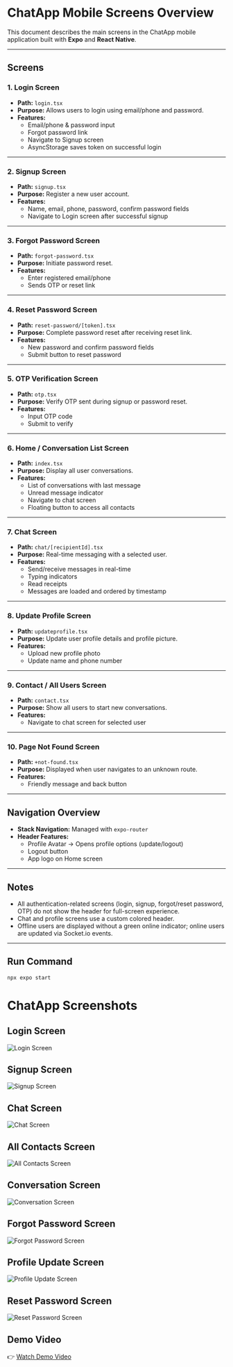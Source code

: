 # ChatApp Mobile Screens Overview

This document describes the main screens in the ChatApp mobile application built with **Expo** and **React Native**.

---

## Screens

### 1. **Login Screen**
- **Path:** `login.tsx`
- **Purpose:** Allows users to login using email/phone and password.
- **Features:**
  - Email/phone & password input
  - Forgot password link
  - Navigate to Signup screen
  - AsyncStorage saves token on successful login

---

### 2. **Signup Screen**
- **Path:** `signup.tsx`
- **Purpose:** Register a new user account.
- **Features:**
  - Name, email, phone, password, confirm password fields
  - Navigate to Login screen after successful signup

---

### 3. **Forgot Password Screen**
- **Path:** `forgot-password.tsx`
- **Purpose:** Initiate password reset.
- **Features:**
  - Enter registered email/phone
  - Sends OTP or reset link

---

### 4. **Reset Password Screen**
- **Path:** `reset-password/[token].tsx`
- **Purpose:** Complete password reset after receiving reset link.
- **Features:**
  - New password and confirm password fields
  - Submit button to reset password

---

### 5. **OTP Verification Screen**
- **Path:** `otp.tsx`
- **Purpose:** Verify OTP sent during signup or password reset.
- **Features:**
  - Input OTP code
  - Submit to verify

---

### 6. **Home / Conversation List Screen**
- **Path:** `index.tsx`
- **Purpose:** Display all user conversations.
- **Features:**
  - List of conversations with last message
  - Unread message indicator
  - Navigate to chat screen
  - Floating button to access all contacts

---

### 7. **Chat Screen**
- **Path:** `chat/[recipientId].tsx`
- **Purpose:** Real-time messaging with a selected user.
- **Features:**
  - Send/receive messages in real-time
  - Typing indicators
  - Read receipts
  - Messages are loaded and ordered by timestamp

---

### 8. **Update Profile Screen**
- **Path:** `updateprofile.tsx`
- **Purpose:** Update user profile details and profile picture.
- **Features:**
  - Upload new profile photo
  - Update name and phone number

---

### 9. **Contact / All Users Screen**
- **Path:** `contact.tsx`
- **Purpose:** Show all users to start new conversations.
- **Features:**
  - Navigate to chat screen for selected user

---

### 10. **Page Not Found Screen**
- **Path:** `+not-found.tsx`
- **Purpose:** Displayed when user navigates to an unknown route.
- **Features:**
  - Friendly message and back button

---

## Navigation Overview

- **Stack Navigation:** Managed with `expo-router`  
- **Header Features:**
  - Profile Avatar → Opens profile options (update/logout)
  - Logout button
  - App logo on Home screen

---

## Notes

- All authentication-related screens (login, signup, forgot/reset password, OTP) do not show the header for full-screen experience.
- Chat and profile screens use a custom colored header.
- Offline users are displayed without a green online indicator; online users are updated via Socket.io events.

---

## Run Command

```bash
npx expo start
```

# ChatApp Screenshots

## Login Screen
![Login Screen](./assets/screenshots/login.jpg)

## Signup Screen
![Signup Screen](./assets/screenshots/signup.jpg)

## Chat Screen
![Chat Screen](./assets/screenshots/chat.jpg)

## All Contacts Screen
![All Contacts Screen](./assets/screenshots/allcontact.jpg)

## Conversation Screen
![Conversation Screen](./assets/screenshots/conversation.jpg)

## Forgot Password Screen
![Forgot Password Screen](./assets/screenshots/forgotpassword.jpg)

## Profile Update Screen
![Profile Update Screen](./assets/screenshots/profileupdate.jpg)

## Reset Password Screen
![Reset Password Screen](./assets/screenshots/resetpassword.jpg)


## Demo Video

👉 [Watch Demo Video](./assets/screenshots/Video.mp4)